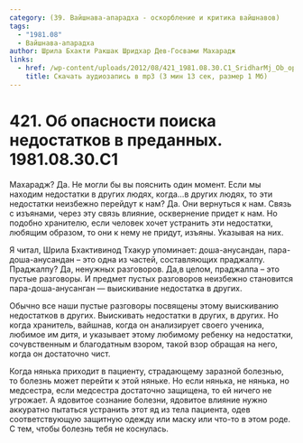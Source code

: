 ```yaml
---
category: (39. Вайшнава-апарадха - оскорбление и критика вайшнавов)
tags:
  - "1981.08"
  - Вайшнава-апарадха
author: Шрила Бхакти Ракшак Шридхар Дев-Госвами Махарадж
links:
  - href: /wp-content/uploads/2012/08/421_1981.08.30.С1_SridharMj_Ob_opasnosti_poiska_nedostatkov_v_predannyh.mp3
    title: Скачать аудиозапись в mp3 (3 мин 13 сек, размер 1 Мб)
---
```


# 421. Об опасности поиска недостатков в преданных. 1981.08.30.C1

Махарадж? Да. Не могли бы вы пояснить один момент. Если мы находим недостатки в других людях, когда…в других людях, то эти недостатки неизбежно перейдут к нам? Да. Они вернуться к нам. Связь с изъянами, через эту связь влияние, осквернение придет к нам. Но подобно хранителю, если человек хочет устранить эти недостатки, любящим образом, то они к нему не придут, изъяны. Указывая на них.

Я читал, Шрила Бхактивинод Тхакур упоминает: доша-анусандан, пара-доша-анусандан – это одна из частей, составляющих праджалпу. Праджалпу? Да, ненужных разговоров. Да,в целом, праджалпа – это пустые разговоры. И предмет пустых разговоров неизбежно становится пара-доша-анусанган — выискивание недостатка в других.

Обычно все наши пустые разговоры посвящены этому выискиванию недостатков в других. Выискивать недостатки в других, в других. Но когда хранитель, вайшнав, когда он анализирует своего ученика, любимое им дитя, и указывает этому любимому ребенку на недостатки, сочувственным и благодатным взором, такой взор обращая на него, когда он достаточно чист.

Когда нянька приходит в пациенту, страдающему заразной болезнью, то болезнь может перейти к этой няньке. Но если нянька, не нянька, но медсестра, если медсестра достаточно защищена, то ей ничего не угрожает. А ядовитое сознание болезни, ядовитое влияние нужно аккуратно пытаться устранить этот яд из тела пациента, одев соответствующую защитную одежду или маску или что-то в этом роде. С тем, чтобы болезнь тебя не коснулась.

